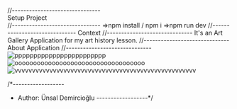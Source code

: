 //-------------------------------
<br/>
Setup Project
<br/>
//-------------------------------
=>npm install / npm i
=>npm run dev
//------------------------------
Context
//------------------------------
It's an Art Gallery Application for my art history lesson.
//------------------------------
About Application
//------------------------------
![pppppppppppppppppppppppp](https://github.com/user-attachments/assets/64f54d96-ce07-4542-95ee-6d5fda2692a7)
![ooooooooooooooooooooooooooooooooooo](https://github.com/user-attachments/assets/5f740971-6680-4ca1-ba2e-ccb0a975c8a1)
![vvvvvvvvvvvvvvvvvvvvvvvvvvvvvvvvvvvvvvvvvvvvvvvvvvvv](https://github.com/user-attachments/assets/467ee75b-4ce6-44af-81a1-192848db4190)


/*------------------
* Author: Ünsal Demircioğlu
------------------*/
